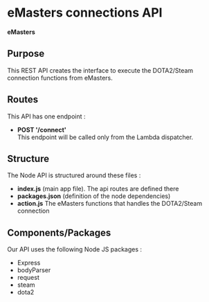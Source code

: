 # eMasters connections API

**eMasters**

## Purpose

This REST API creates the interface to execute the DOTA2/Steam connection functions from eMasters.  

## Routes

This API has one endpoint :

-   **POST '/connect'**<br>
    This endpoint will be called only from the Lambda dispatcher.

## Structure

The Node API is structured around these files :

-   **index.js** (main app file). The api routes are defined there
-   **packages.json** (definition of the node dependencies)
-   **action.js** The eMasters functions that handles the DOTA2/Steam connection

## Components/Packages

Our API uses the following Node JS packages :

-   Express
-   bodyParser
-   request
-   steam
-   dota2
